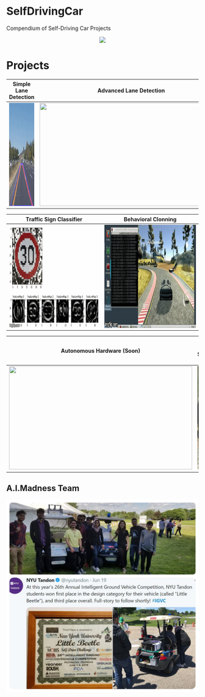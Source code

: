 # SelfDrivingCar
Compendium of Self-Driving Car Projects

<p align="center"> 
    <img src="./README_images/little_beetle.gif">
</p>


[//]: # (-------------------Reference List------------------------------)
[//]: # (Image Directory Paths)
[image1]: ./README_images/simple_lane_detection.gif
[image2]: ./README_images/advanced_lane_detection.gif
[image3]: ./README_images/traffic.gif
[image4]: ./README_images/behavior.gif
[image5]: ./README_images/hardware.gif

[//]: # (Repo URL Links)
[link1]: https://github.com/laygond/Simple-Lane-Detection
[link2]: https://github.com/laygond/Advanced-Lane-Detection
[link3]: https://github.com/laygond/Traffic-Sign-Classifier
[link4]: https://github.com/laygond/Behavioral-Cloning
[link5]: https://github.com/laygond/SelfDrivingCar


# Projects

Simple Lane Detection | Advanced Lane Detection 
:---:|:---:
<a href=https://github.com/laygond/Simple-Lane-Detection> <img src="./README_images/simple_lane_detection.gif" width="480" height="270"> </a> | <a href=https://github.com/laygond/Advanced-Lane-Detection> <img src="./README_images/advanced_lane_detection.gif" width="480" height="270"> </a> 


Traffic Sign Classifier | Behavioral Clonning
:---:|:---:
<a href=https://github.com/laygond/Traffic-Sign-Classifier> <img src="./README_images/traffic.gif" width="480" height="270"> </a> | <a href=https://github.com/laygond/Behavioral-Cloning> <img src="./README_images/behavior.gif" width="480" height="270"> </a> 

Autonomous Hardware (Soon) | Little Beetle Software (Soon)
:---:|:---:
<a href=https://github.com/laygond/SelfDrivingCar> <img src="./README_images/hardware.gif" width="480" height="270"> </a> | <a href=https://github.com/laygond/SelfDrivingCar> <img src="./README_images/leaders.jpg" width="480" height="270"> </a> 


## A.I.Madness Team
![IGVC Award](./README_images/award.jpg)